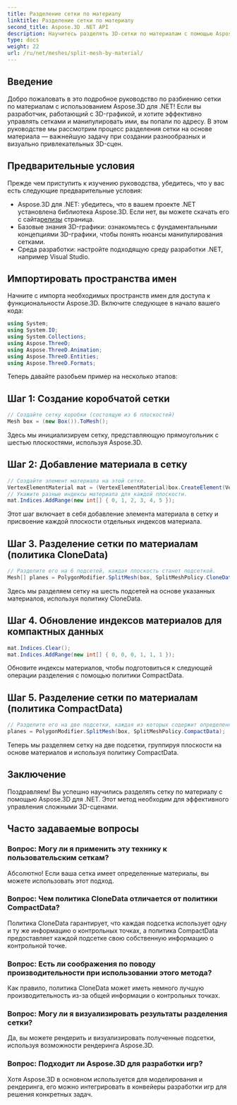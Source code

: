 ```yaml
---
title: Разделение сетки по материалу
linktitle: Разделение сетки по материалу
second_title: Aspose.3D .NET API
description: Научитесь разделять 3D-сетки по материалам с помощью Aspose.3D для .NET. Улучшите организацию и эффективность сцены. Пошаговое руководство для разработчиков.
type: docs
weight: 22
url: /ru/net/meshes/split-mesh-by-material/
---
```

## Введение
Добро пожаловать в это подробное руководство по разбиению сетки по материалам с использованием Aspose.3D для .NET! Если вы разработчик, работающий с 3D-графикой, и хотите эффективно управлять сетками и манипулировать ими, вы попали по адресу. В этом руководстве мы рассмотрим процесс разделения сетки на основе материала — важнейшую задачу при создании разнообразных и визуально привлекательных 3D-сцен.
## Предварительные условия
Прежде чем приступить к изучению руководства, убедитесь, что у вас есть следующие предварительные условия:
-  Aspose.3D для .NET: убедитесь, что в вашем проекте .NET установлена библиотека Aspose.3D. Если нет, вы можете скачать его с сайта[релизы](https://releases.aspose.com/3d/net/) страница.
- Базовые знания 3D-графики: ознакомьтесь с фундаментальными концепциями 3D-графики, чтобы понять нюансы манипулирования сетками.
- Среда разработки: настройте подходящую среду разработки .NET, например Visual Studio.
## Импортировать пространства имен
Начните с импорта необходимых пространств имен для доступа к функциональности Aspose.3D. Включите следующее в начало вашего кода:
```csharp
using System;
using System.IO;
using System.Collections;
using Aspose.ThreeD;
using Aspose.ThreeD.Animation;
using Aspose.ThreeD.Entities;
using Aspose.ThreeD.Formats;
```
Теперь давайте разобьем пример на несколько этапов:
## Шаг 1: Создание коробчатой сетки
```csharp
// Создайте сетку коробки (состоящую из 6 плоскостей)
Mesh box = (new Box()).ToMesh();
```
Здесь мы инициализируем сетку, представляющую прямоугольник с шестью плоскостями, используя Aspose.3D.
## Шаг 2: Добавление материала в сетку
```csharp
// Создайте элемент материала на этой сетке.
VertexElementMaterial mat = (VertexElementMaterial)box.CreateElement(VertexElementType.Material, MappingMode.Polygon, ReferenceMode.Index);
// Укажите разные индексы материала для каждой плоскости.
mat.Indices.AddRange(new int[] { 0, 1, 2, 3, 4, 5 });
```
Этот шаг включает в себя добавление элемента материала в сетку и присвоение каждой плоскости отдельных индексов материала.
## Шаг 3. Разделение сетки по материалам (политика CloneData)
```csharp
// Разделите его на 6 подсетей, каждая плоскость станет подсеткой.
Mesh[] planes = PolygonModifier.SplitMesh(box, SplitMeshPolicy.CloneData);
```
Здесь мы разделяем сетку на шесть подсетей на основе указанных материалов, используя политику CloneData.
## Шаг 4. Обновление индексов материалов для компактных данных
```csharp
mat.Indices.Clear();
mat.Indices.AddRange(new int[] { 0, 0, 0, 1, 1, 1 });
```
Обновите индексы материалов, чтобы подготовиться к следующей операции разделения с помощью политики CompactData.
## Шаг 5. Разделение сетки по материалам (политика CompactData)
```csharp
// Разделите его на две подсетки, каждая из которых содержит определенные плоскости.
planes = PolygonModifier.SplitMesh(box, SplitMeshPolicy.CompactData);
```
Теперь мы разделяем сетку на две подсетки, группируя плоскости на основе материалов и используя политику CompactData.
## Заключение
Поздравляем! Вы успешно научились разделять сетку по материалу с помощью Aspose.3D для .NET. Этот метод необходим для эффективного управления сложными 3D-сценами.
## Часто задаваемые вопросы
### Вопрос: Могу ли я применить эту технику к пользовательским сеткам?
Абсолютно! Если ваша сетка имеет определенные материалы, вы можете использовать этот подход.
### Вопрос: Чем политика CloneData отличается от политики CompactData?
Политика CloneData гарантирует, что каждая подсетка использует одну и ту же информацию о контрольных точках, а политика CompactData предоставляет каждой подсетке свою собственную информацию о контрольной точке.
### Вопрос: Есть ли соображения по поводу производительности при использовании этого метода?
Как правило, политика CloneData может иметь немного лучшую производительность из-за общей информации о контрольных точках.
### Вопрос: Могу ли я визуализировать результаты разделения сетки?
Да, вы можете рендерить и визуализировать полученные подсетки, используя возможности рендеринга Aspose.3D.
### Вопрос: Подходит ли Aspose.3D для разработки игр?
Хотя Aspose.3D в основном используется для моделирования и рендеринга, его можно интегрировать в конвейеры разработки игр для решения конкретных задач.